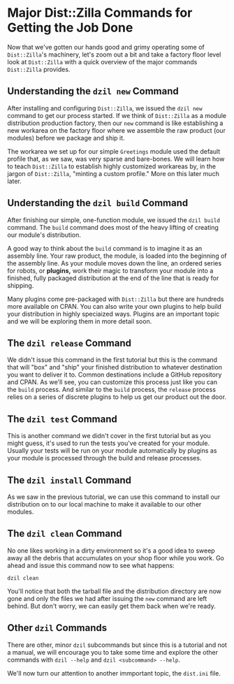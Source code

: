 # Major Dist::Zilla Commands for Getting the Job Done

Now that we've gotten our hands good and grimy operating some of `Dist::Zilla`'s
machinery, let's zoom out a bit and take a factory floor level look at
`Dist::Zilla` with a quick overview of the major commands `Dist::Zilla`
provides.

## Understanding the `dzil new` Command

After installing and configuring `Dist::Zilla`, we issued the `dzil new` command
to get our process started. If we think of `Dist::Zilla` as a module
distribution production factory, then our `new` command is like establishing a
new workarea on the factory floor where we assemble the raw product (our modules)
before we package and ship it.

The workarea we set up for our simple `Greetings` module used the default
profile that, as we saw, was very sparse and bare-bones. We will learn how to
teach `Dist::Zilla` to establish highly customized workareas by, in the jargon
of `Dist::Zilla`, "minting a custom profile." More on this later much later.

## Understanding the `dzil build` Command

After finishing our simple, one-function module, we issued the `dzil build`
command. The `build` command does most of the heavy lifting of creating our
module's distribution.

A good way to think about the `build` command is to imagine it as an assembly
line. Your raw product, the module, is loaded into the beginning of the assembly
line. As your module moves down the line, an ordered series for robots, or
**plugins,** work their magic to transform your module into a finished, fully
packaged distribution at the end of the line that is ready for shipping.

Many plugins come pre-packaged with `Dist::Zilla` but there are hundreds more
available on CPAN. You can also write your own plugins to help build your
distribution in highly speciaized ways. Plugins are an important topic and we
will be exploring them in more detail soon.

## The `dzil release` Command

We didn't issue this command in the first tutorial but this is the command that
will "box" and "ship" your finished distribution to whatever destination you
want to deliver it to. Common destinations include a GitHub repository and CPAN.
As we'll see, you can customize this process just like you can the `build`
process. And similar to the `build` process, the `release` process relies on a
series of discrete plugins to help us get our product out the door.

## The `dzil test` Command

This is another command we didn't cover in the first tutorial but as you might
guess, it's used to run the tests you've created for your module. Usually your
tests will be run on your module automatically by plugins as your module is
processed through the build and release processes.

## The `dzil install` Command

As we saw in the previous tutorial, we can use this command to install our
distribution on to our local machine to make it available to our other modules.

## The `dzil clean` Command

No one likes working in a dirty environment so it's a good idea to sweep away
all the debris that accumulates on your shop floor while you work. Go ahead and
issue this command now to see what happens:

`dzil clean`

You'll notice that both the tarball file and the distribution directory are now
gone and only the files we had after issuing the `new` command are left behind.
But don't worry, we can easily get them back when we're ready.

## Other `dzil` Commands

There are other, minor `dzil` subcommands but since this is a tutorial and not a
manual, we will encourage you to take some time and explore the other commands
with `dzil --help` and `dzil <subcommand> --help`.

We'll now turn our attention to another immportant topic, the `dist.ini` file.

